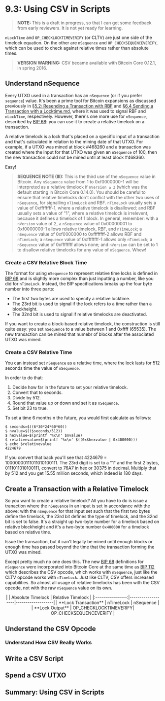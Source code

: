 # 9.3: Using CSV in Scripts

> **NOTE:** This is a draft in progress, so that I can get some feedback from early reviewers. It is not yet ready for learning.

`nLockTime` and `OP_CHECKLOCKTIMEVERIFY` (or CLTV) are just one side of the timelock equation. On the other are `nSequence` and `OP_CHECKSEQUENCEVERIFY`, which can be used to check against relative times rather than absolute times.

> **VERSION WARNING:** CSV became available with Bitcoin Core 0.12.1, in spring 2016.

## Understand nSequence

Every UTXO used in a transaction has an `nSequence` (or if you prefer `sequence`) value. It's been a prime tool for Bitcoin expansions as discussed previously in [§5.2: Resending a Transaction with RBF](5_2_Resending_a_Transaction_with_RBF.md) and [§6.4 Sending a Transaction with a Locktime.md](6_4_Sending_a_Transaction_with_a_Locktime.md), where it was used to signal RBF and `nLockTime`, respectively. However, there's one more use for `nSequence`, described by [BIP 68](https://github.com/bitcoin/bips/blob/master/bip-0068.mediawiki): you can use it to create a relative timelock on a transaction.

A relative timelock is a lock that's placed on a specific input of a transaction and that's calculated in relation to the mining date of that UTXO. For example, if a UTXO was mined at block #468260 and a transaction was created where the input for that UTXO was given an `nSequence` of 100, then the new transaction could not be mined until at least block #468360.

Easy!

> **SEQUENCE NOTE (III):** This is the third use of the `nSequence` value in Bitcoin. Any `nSequence` value from 1 to 0xf0000000-1 will be interpreted as a relative timelock if `nVersion ≥ 2` (which was the default starting in Bitcoin Core 0.14.0). You should be careful to ensure that relative timelocks don't conflict with the other two uses of `nSequence`, for signalling `nTimeLock` and RBF. `nTimeLock` usually sets a value of 0xffffffff-1, where a relative timelock is disallowed; and RBF usually sets a value of "1", where a relative timelock is irrelevent, because it defines a timelock of 1 block. In general, remember: with a `nVersion` value of 2, a `nSequence` value of 0x00000001 to 0xf0000000-1 allows relative timelock, RBF, and `nTimeLock`; a `nSequence` value of 0xf0000000 to 0xffffffff-2 allows RBF and `nTimeLock`; a `nSequence` value of 0xffffffff-1 allows only `nTimeLock`; a `nSequence` value of 0xffffffff allows none; and `nVersion` can be set to 1 to disallow relative timelocks for any value of `nSequence`. Whew!

### Create a CSV Relative Block Time

The format for using `nSequence` to represent relative time locks is defined in [BIP 68](https://github.com/bitcoin/bips/blob/master/bip-0068.mediawiki) and is slightly more complex than just inputting a number, like you did for `nTimeLock`. Instead, the BIP specifications breaks up the four byte number into three parts:

* The first two bytes are used to specify a relative locktime.
* The 23rd bit is used to signal if the lock refers to a time rather than a blockheight.
* The 32nd bit is used to signal if relative timelocks are deactivated.

If you want to create a block-based relative timelock, the construction is still quite easy: you set `nSequence` to a value between 1 and 0xffff (65535). The new transaction can be mined that numebr of blocks after the associated UTXO was mined.

### Create a CSV Relative Time

You can instead set `nSequence` as a relative time, where the lock lasts for 512 seconds time the value of `nSequence`.

In order to do that:

1. Decide how far in the future to set your relative timelock.
2. Convert that to seconds.
3. Divide by 512.
4. Round that value up or down and set it as `nSequence`.
5. Set bit 23 to true.

To set a time 6 months n the future, you would first calculate as follows:
```
$ seconds=$((6*30*24*60*60))
$ nvalue=$(($seconds/512))
$ hexvalue=$(printf '%x\n' $nvalue)
$ relativevalue=$(printf '%x\n' $((0x$hexvalue | 0x400000)))
$ echo $relativevalue
4224679
```
If you convert that back you'll see that 4224679 = 10000000111011010100111. The 23rd digit is set to a "1" and the first 2 bytes, 0111011010100111, convert to 76A7 in hex or 30375 in decimal. Multiply that by 512 and you get 15.55 million seconds, which indeed is 180 days.

## Create a Transaction with a Relative Timelock

So you want to create a relative timelock? All you have to do is issue a tranaction where the `nSequence` in an input is set in accordance with the above: with the `nSequence` for that input set such that the first two bytes define the timelock, the 23rd bit defines the type of timelock, and the 32nd bit is set to false. It's a straight up two-byte number for a timelock based on relative blockheight and it's a two-byte number `0x400000` for a timelock based on relative time.

Issue the transaction, but it can't legally be mined until enough blocks or enough time has passed beyond the time that the transaction forming the UTXO was mined.

Except pretty much no one does this. The new [BIP 68](https://github.com/bitcoin/bips/blob/master/bip-0068.mediawiki) definitions for `nSequence` were incorporated into Bitcoin Core at the same time as [BIP 112](https://github.com/bitcoin/bips/blob/master/bip-0112.mediawiki) which describes the CSV opcode, which works with `nSequence`, just like the CLTV opcode works with `nTimeLock`. Just like CLTV, CSV offers increased capabilities. So almost all usage of relative timelocks has been with the CSV opcode, not with the raw `nSequence` value on its own.

<center>
|                  | Absolute Timelock | Relative Timelock |
|:----------------:|-------------------|-------------------|
| **Lock Transaction** | nTimeLock         | nSequence         |
| **Lock Output**      | OP_CHECKLOCKTIMEVERIFY| OP_CHECKSEQUENCEVERIFY |
</center>

## Understand the CSV Opcode

### Understand How CSV Really Works

## Write a CSV Script

## Spend a CSV UTXO

## Summary: Using CSV in Scripts

